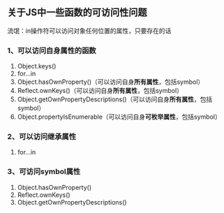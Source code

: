 ## 关于JS中一些函数的可访问性问题

流氓：in操作符可以访问对象任何位置的属性，只要存在的话

### 1、可以访问自身属性的函数

1. Object.keys()
2. for...in
3. Object.hasOwnProperty()（可以访问自身**所有属性**，包括symbol）
4. Reflect.ownKeys()（可以访问自身**所有属性**，包括symbol）
5. Object.getOwnPropertyDescriptions()（可以访问自身**所有属性**，包括symbol）
6. Object.propertyIsEnumerable（可以访问自身**可枚举属性**，包括symbol）

### 2、可以访问继承属性

1. for...in

### 3、可访问symbol属性

1. Object.hasOwnProperty()
2. Reflect.ownKeys()
3. Object.getOwnPropertyDescriptions()